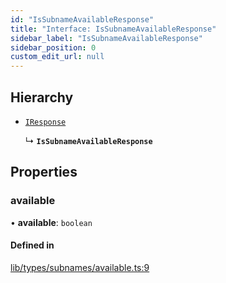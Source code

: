 ```yaml
---
id: "IsSubnameAvailableResponse"
title: "Interface: IsSubnameAvailableResponse"
sidebar_label: "IsSubnameAvailableResponse"
sidebar_position: 0
custom_edit_url: null
---
```


## Hierarchy

- [`IResponse`](IResponse.md)

  ↳ **`IsSubnameAvailableResponse`**

## Properties

### available

• **available**: `boolean`

#### Defined in

[lib/types/subnames/available.ts:9](https://github.com/JustaName-id/JustaName-sdk/blob/26d8d95/packages/@justaname.id/sdk/src/lib/types/subnames/available.ts#L9)

